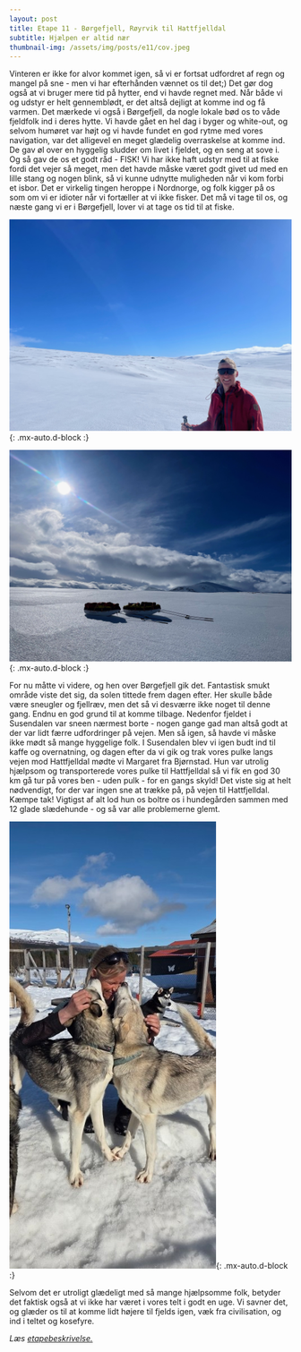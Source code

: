```yaml
---
layout: post
title: Etape 11 - Børgefjell, Røyrvik til Hattfjelldal
subtitle: Hjælpen er altid nær
thumbnail-img: /assets/img/posts/e11/cov.jpeg
---
```

Vinteren er ikke for alvor kommet igen, så vi er fortsat udfordret af regn og mangel på sne - men vi har efterhånden vænnet os til det;) Det gør dog også at vi bruger mere tid på hytter, end vi havde regnet med. Når både vi og udstyr er helt gennemblødt, er det altså dejligt at komme ind og få varmen. Det mærkede vi også i Børgefjell, da nogle lokale bød os to våde fjeldfolk ind i deres hytte. Vi havde gået en hel dag i byger og white-out, og selvom humøret var højt og vi havde fundet en god rytme med vores navigation, var det alligevel en meget glædelig overraskelse at komme ind. De gav øl over en hyggelig sludder om livet i fjeldet, og en seng at sove i. Og så gav de os et godt råd - FISK! Vi har ikke haft udstyr med til at fiske fordi det vejer så meget, men det havde måske været godt givet ud med en lille stang og nogen blink, så vi kunne udnytte muligheden når vi kom forbi et isbor. Det er virkelig tingen heroppe i Nordnorge, og folk kigger på os som om vi er idioter når vi fortæller at vi ikke fisker. Det må vi tage til os, og næste gang vi er i Børgefjell, lover vi at tage os tid til at fiske. 

![Børgefjell](/assets/img/posts/e11/cov.jpeg){: .mx-auto.d-block :}

![Børgefjell](/assets/img/posts/e11/1.jpeg){: .mx-auto.d-block :}


For nu måtte vi videre, og hen over Børgefjell gik det. Fantastisk smukt område viste det sig, da solen tittede frem dagen efter. Her skulle både være sneugler og fjellræv, men det så vi desværre ikke noget til denne gang. Endnu en god grund til at komme tilbage. Nedenfor fjeldet i Susendalen var sneen nærmest borte - nogen gange gad man altså godt at der var lidt færre udfordringer på vejen. Men så igen, så havde vi måske ikke mødt så mange hyggelige folk. I Susendalen blev vi igen budt ind til kaffe og overnatning, og dagen efter da vi gik og trak vores pulke langs vejen mod Hattfjelldal mødte vi Margaret fra Bjørnstad. Hun  var utrolig hjælpsom og transporterede vores pulke til Hattfjelldal så vi fik en god 30 km gå tur på vores ben - uden pulk - for en gangs skyld! Det viste sig at helt nødvendigt, for der var ingen sne at trække på, på vejen til Hattfjelldal. Kæmpe tak! Vigtigst af alt lod hun os boltre os i hundegården sammen med 12 glade slædehunde - og så var alle problemerne glemt. 

![Hunde](/assets/img/posts/e11/2.jpeg){: .mx-auto.d-block :}


Selvom det er utroligt glædeligt med så mange hjælpsomme folk, betyder det faktisk også at vi ikke har været i vores telt i godt en uge. Vi savner det, og glæder os til at komme lidt højere til fjelds igen, væk fra civilisation, og ind i teltet og kosefyre.

*Læs [etapebeskrivelse.](/rute/#borgefjell)*
